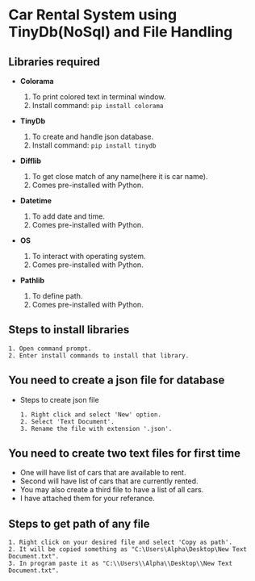 Car Rental System using TinyDb(NoSql) and File Handling
=======================================================

Libraries required
-------------------
- __Colorama__  
   1. To print colored text in terminal window.  
   2. Install command:  ```pip install colorama```   
    
 - __TinyDb__  
   1. To create and handle json database.  
   2. Install command:  ```pip install tinydb```

- __Difflib__  
   1. To get close match of any name(here it is car name).  
   2. Comes pre-installed with Python.  
    
 - __Datetime__  
   1. To add date and time.  
   2. Comes pre-installed with Python.   
   
  - __OS__  
    1. To interact with operating system.  
    2. Comes pre-installed with Python.  
   
  - __Pathlib__  
    1. To define path.  
    2. Comes pre-installed with Python.  
   
Steps to install libraries
---------------------------
  ```
  1. Open command prompt.  
  2. Enter install commands to install that library.
  ```

You need to create a json file for database
-------------------------------------------
  - Steps to create json file  
    ```
    1. Right click and select 'New' option.
    2. Select 'Text Document'.
    3. Rename the file with extension '.json'.
    ```
You need to create two text files for first time
-------------------------------------------------
- One will have list of cars that are available to rent.
- Second will have list of cars that are currently rented.
- You may also create a third file to have a list of all cars.
- I have attached them for your referance.

Steps to get path of any file
------------------------------
  ```
  1. Right click on your desired file and select 'Copy as path'.
  2. It will be copied something as "C:\Users\Alpha\Desktop\New Text Document.txt".
  3. In program paste it as "C:\\Users\\Alpha\\Desktop\\New Text Document.txt".
  ```
